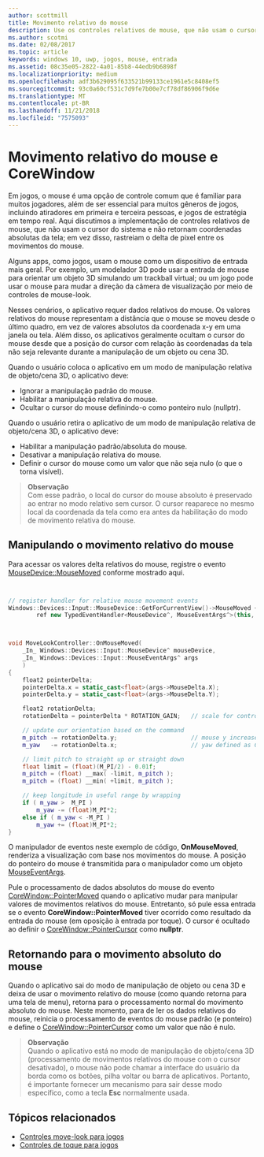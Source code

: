 ```yaml
---
author: scottmill
title: Movimento relativo do mouse
description: Use os controles relativos de mouse, que não usam o cursor do sistema e não retornam coordenadas absolutas da tela, e rastreiam o delta de pixel entre os movimentos do mouse em jogos.
ms.author: scotmi
ms.date: 02/08/2017
ms.topic: article
keywords: windows 10, uwp, jogos, mouse, entrada
ms.assetid: 08c35e05-2822-4a01-85b8-44edb9b6898f
ms.localizationpriority: medium
ms.openlocfilehash: adf3b629095f633521b99133ce1961e5c8408ef5
ms.sourcegitcommit: 93c0a60cf531c7d9fe7b00e7cf78df86906f9d6e
ms.translationtype: MT
ms.contentlocale: pt-BR
ms.lasthandoff: 11/21/2018
ms.locfileid: "7575093"
---
```

# <a name="relative-mouse-movement-and-corewindow"></a>Movimento relativo do mouse e CoreWindow

Em jogos, o mouse é uma opção de controle comum que é familiar para muitos jogadores, além de ser essencial para muitos gêneros de jogos, incluindo atiradores em primeira e terceira pessoas, e jogos de estratégia em tempo real. Aqui discutimos a implementação de controles relativos de mouse, que não usam o cursor do sistema e não retornam coordenadas absolutas da tela; em vez disso, rastreiam o delta de pixel entre os movimentos do mouse.

Alguns apps, como jogos, usam o mouse como um dispositivo de entrada mais geral. Por exemplo, um modelador 3D pode usar a entrada de mouse para orientar um objeto 3D simulando um trackball virtual; ou um jogo pode usar o mouse para mudar a direção da câmera de visualização por meio de controles de mouse-look. 

Nesses cenários, o aplicativo requer dados relativos do mouse. Os valores relativos do mouse representam a distância que o mouse se moveu desde o último quadro, em vez de valores absolutos da coordenada x-y em uma janela ou tela. Além disso, os aplicativos geralmente ocultam o cursor do mouse desde que a posição do cursor com relação às coordenadas da tela não seja relevante durante a manipulação de um objeto ou cena 3D. 

Quando o usuário coloca o aplicativo em um modo de manipulação relativa de objeto/cena 3D, o aplicativo deve: 
- Ignorar a manipulação padrão do mouse.
- Habilitar a manipulação relativa do mouse.
- Ocultar o cursor do mouse definindo-o como ponteiro nulo (nullptr). 

Quando o usuário retira o aplicativo de um modo de manipulação relativa de objeto/cena 3D, o aplicativo deve: 
- Habilitar a manipulação padrão/absoluta do mouse.
- Desativar a manipulação relativa do mouse. 
- Definir o cursor do mouse como um valor que não seja nulo (o que o torna visível).

> **Observação**  
Com esse padrão, o local do cursor do mouse absoluto é preservado ao entrar no modo relativo sem cursor. O cursor reaparece no mesmo local da coordenada da tela como era antes da habilitação do modo de movimento relativa do mouse.

 

## <a name="handling-relative-mouse-movement"></a>Manipulando o movimento relativo do mouse


Para acessar os valores delta relativos do mouse, registre o evento [MouseDevice::MouseMoved](https://msdn.microsoft.com/library/windows/apps/xaml/windows.devices.input.mousedevice.mousemoved.aspx) conforme mostrado aqui.


```cpp


// register handler for relative mouse movement events
Windows::Devices::Input::MouseDevice::GetForCurrentView()->MouseMoved +=
        ref new TypedEventHandler<MouseDevice^, MouseEventArgs^>(this, &MoveLookController::OnMouseMoved);


```

```cpp


void MoveLookController::OnMouseMoved(
    _In_ Windows::Devices::Input::MouseDevice^ mouseDevice,
    _In_ Windows::Devices::Input::MouseEventArgs^ args
    )
{
    float2 pointerDelta;
    pointerDelta.x = static_cast<float>(args->MouseDelta.X);
    pointerDelta.y = static_cast<float>(args->MouseDelta.Y);

    float2 rotationDelta;
    rotationDelta = pointerDelta * ROTATION_GAIN;   // scale for control sensitivity

    // update our orientation based on the command
    m_pitch -= rotationDelta.y;                     // mouse y increases down, but pitch increases up
    m_yaw   -= rotationDelta.x;                     // yaw defined as CCW around y-axis

    // limit pitch to straight up or straight down
    float limit = (float)(M_PI/2) - 0.01f;
    m_pitch = (float) __max( -limit, m_pitch );
    m_pitch = (float) __min( +limit, m_pitch );

    // keep longitude in useful range by wrapping
    if ( m_yaw >  M_PI )
        m_yaw -= (float)M_PI*2;
    else if ( m_yaw < -M_PI )
        m_yaw += (float)M_PI*2;
}

```

O manipulador de eventos neste exemplo de código, **OnMouseMoved**, renderiza a visualização com base nos movimentos do mouse. A posição do ponteiro do mouse é transmitida para o manipulador como um objeto [MouseEventArgs](https://msdn.microsoft.com/library/windows/apps/xaml/windows.devices.input.mouseeventargs.aspx). 

Pule o processamento de dados absolutos do mouse do evento [CoreWindow::PointerMoved](https://msdn.microsoft.com/library/windows/apps/xaml/windows.ui.core.corewindow.pointermoved.aspx) quando o aplicativo mudar para manipular valores de movimentos relativos do mouse. Entretanto, só pule essa entrada se o evento **CoreWindow::PointerMoved** tiver ocorrido como resultado da entrada do mouse (em oposição à entrada por toque). O cursor é ocultado ao definir o [CoreWindow::PointerCursor](https://msdn.microsoft.com/library/windows/apps/xaml/windows.ui.core.corewindow.pointercursor.aspx) como **nullptr**. 

## <a name="returning-to-absolute-mouse-movement"></a>Retornando para o movimento absoluto do mouse

Quando o aplicativo sai do modo de manipulação de objeto ou cena 3D e deixa de usar o movimento relativo do mouse (como quando retorna para uma tela de menu), retorna para o processamento normal do movimento absoluto do mouse. Neste momento, para de ler os dados relativos do mouse, reinicia o processamento de eventos do mouse padrão (e ponteiro) e define o [CoreWindow::PointerCursor](https://msdn.microsoft.com/library/windows/apps/xaml/windows.ui.core.corewindow.pointercursor.aspx) como um valor que não é nulo. 

> **Observação**  
Quando o aplicativo está no modo de manipulação de objeto/cena 3D (processamento de movimentos relativos do mouse com o cursor desativado), o mouse não pode chamar a interface do usuário da borda como os botões, pilha voltar ou barra de aplicativos. Portanto, é importante fornecer um mecanismo para sair desse modo específico, como a tecla **Esc** normalmente usada.

## <a name="related-topics"></a>Tópicos relacionados

* [Controles move-look para jogos](tutorial--adding-move-look-controls-to-your-directx-game.md) 
* [Controles de toque para jogos](tutorial--adding-touch-controls-to-your-directx-game.md)